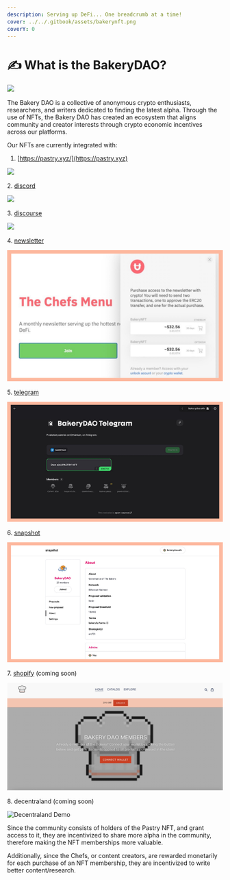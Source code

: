 ```yaml
---
description: Serving up DeFi... One breadcrumb at a time!
cover: ../../.gitbook/assets/bakerynft.png
coverY: 0
---
```


# ✍ What is the BakeryDAO?

![](../../.gitbook/assets/chrome\_LKjKOoybUH.png)

The Bakery DAO is a collective of anonymous crypto enthusiasts, researchers, and writers dedicated to finding the latest alpha. Through the use of NFTs, the Bakery DAO has created an ecosystem that aligns community and creator interests through crypto economic incentives across our platforms.

Our NFTs are currently integrated with:

1. [https://pastry.xyz/](https://pastry.xyz)

![](../../.gitbook/assets/chrome\_zUFigFgSf6.png)

2\. [discord](https://discord.gg/bakerydao)

![](../../.gitbook/assets/Discord\_HeONEga5kD.png)

3\. [discourse](https://bake.community)

![](../../.gitbook/assets/chrome\_F507bXeQ7Y.png)

4\. [newsletter](https://bakerydao.me/newsletter)

![](../../.gitbook/assets/2.png)

5\. [telegram](https://alpha.guild.xyz/bakerydao-telegram)

![](<../../.gitbook/assets/1 (1).png>)

6\. [snapshot](https://vote.bakery.fyi/#/)

![](<../../.gitbook/assets/1 (2).png>)

7\. [shopify](https://shop.pastry.xyz) (coming soon)

![](../../.gitbook/assets/3AA740DF-1AB9-4383-9E41-8B88B2F5ED17.jpeg)

8\. decentraland (coming soon)

![Decentraland Demo](../../.gitbook/assets/demooo.gif)

Since the community consists of holders of the Pastry NFT, and grant access to it, they are incentivized to share more alpha in the community, therefore making the NFT memberships more valuable.&#x20;

Additionally, since the Chefs, or content creators, are rewarded monetarily for each purchase of an NFT membership, they are incentivized to write better content/research.&#x20;
